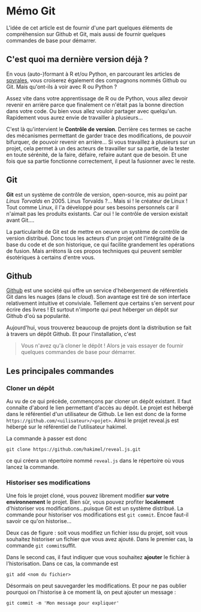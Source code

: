 # Mémo Git

L'idée de cet article est de fournir d'une part quelques éléments de compréhension sur Github et Git, mais aussi de fournir quelques commandes de base pour démarrer.

## C'est quoi ma dernière version déjà ?
En vous (auto-)formant à R et/ou Python, en parcourant les articles de [spyrales](http://spyrales/github.io/web/), vous croiserez également des compagnons nommés Github ou Git. Mais qu'ont-ils à voir avec R ou Python ?

Assez vite dans votre apprentissage de R ou de Python, vous allez devoir revenir en arrière parce que finalement ce n'était pas la bonne direction dans votre code. Ou bien vous allez vouloir partager avec quelqu'un. Rapidement vous aurez envie de travailler à plusieurs...

C'est là qu'intervient le **Contrôle de version**. Derrière ces termes se cache des mécanismes permettant de garder trace des modifications, de pouvoir bifurquer, de pouvoir revenir en arrière... Si vous travaillez à plusieurs sur un projet, cela permet à un des acteurs de travailler sur sa partie, de la tester en toute sérénité, de la faire, défaire, refaire autant que de besoin. Et une fois que sa partie fonctionne correctement, il peut la fusionner avec le reste.

## Git
**Git** est un système de contrôle de version, open-source, mis au point par *Linus Torvalds* en 2005. Linus Torvalds ?... Mais si ! le créateur de Linux ! Tout comme Linux, il l'a développé pour ses besoins personnels car il n'aimait pas les produits existants. Car oui ! le contrôle de version existait avant Git....

La particularité de Git est de mettre en oeuvre un système de contrôle de version distribué. Donc tous les acteurs d'un projet ont l'intégralité de la base du code et de son historique, ce qui facilite grandement les opérations de fusion. Mais arrêtons là ces propos techniques qui peuvent sembler ésotériques à certains d'entre vous.

## Github
[Github](https://github.com) est une société qui offre un service d'hébergement de référentiels Git dans les nuages (dans le *cloud*). Son avantage est tiré de son interface relativement intuitive et conviviale. Tellement que certains s'en servent pour écrire des livres ! Et surtout n'importe qui peut héberger un dépôt sur Github d'où sa popularité.

Aujourd'hui, vous trouverez beaucoup de projets dont la distribution se fait à travers un dépôt Github. Et pour l'installation, c'est 
> Vous n'avez qu'à cloner le dépôt !
Alors je vais essayer de fournir quelques commandes de base pour démarrer.

## Les principales commandes

### Cloner un dépôt
Au vu de ce qui précède, commençons par cloner un dépôt existant. Il faut connaîte d'abord le lien permettant d'accès au dépôt. Le projet est hébergé dans le référentiel d'un utilisateur de Github. Le lien est donc de la forme `https://github.com/<uilisateur>/<pojet>`. Ainsi le projet reveal.js est hébergé sur le référentiel de l'utilisateur hakimel.

La commande à passer est donc
```
git clone https://github.com/hakimel/reveal.js.git
```
ce qui créera un répertoire nommé `reveal.js` dans le répertoire où vous lancez la commande.


### Historiser ses modifications
Une fois le projet cloné, vous pouvez librement modifier **sur votre environnement** le projet. Bien sûr, vous pouvez profiter **localement** d'historiser vos modifications...puisque Git est un système distribué.
La commande pour historiser vos modifications est `git commit`. Encoe faut-il savoir ce qu'on historise...

Deux cas de figure : soit vous modifiez un fichier issu du projet, soit vous souhaitez historiser un fichier que vous avez ajouté. Dans le premier cas, la commande `git commit`suffit.

Dans le second cas, il faut indiquer que vous souhaitez **ajouter** le fichier à l'historisation. Dans ce cas, la commande est
```
git add <nom du fichier>
```
Désormais on peut sauvegarder les modifications. Et pour ne pas oublier pourquoi on l'historise à ce moment là, on peut ajouter un message :
```
git commit -m 'Mon message pour expliquer'
```

